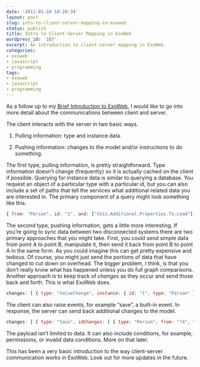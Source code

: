 ```yaml
---
date: '2011-01-10 10:28:34'
layout: post
slug: into-to-client-server-mapping-in-exoweb
status: publish
title: Intro to Client-Server Mapping in ExoWeb
wordpress_id: '187'
excerpt: An introduction to client-server mapping in ExoWeb.
categories:
- exoweb
- javascript
- programming
tags:
- exoweb
- javascript
- programming
---
```


As a follow up to my [Brief Introduction to ExoWeb](www.google.com), I would like to go into more detail about the communications between client and server.

The client interacts with the server in two basic ways.

1. Pulling information: type and instance data.

2. Pushing information: changes to the model and/or instructions to do something.

The first type, pulling information, is pretty straightforward. Type information doesn’t change (frequently) so it is actually cached on the client if possible. Querying for instance data is similar to querying a database. You request an object of a particular type with a particular id, but you can also include a set of paths that tell the services what additional related data you are interested in. The primary component of a query might look something like this.

```javascript
{ from: "Person", id: "1", and: ["this.Additional.Properties.To.Load"] }
```

The second type, pushing information, gets a little more interesting. If you’re going to sync data between two disconnected systems there are two primary approaches that you might take. First, you could send simple data from point A to point B, manipulate it, then send it back from point B to point A in the same form. As you could imagine this can get pretty expensive and tedious. Of course, you might just send the portions of data that have changed to cut down on overhead. The bigger problem, I think, is that you don’t really know what has happened unless you do full graph comparisons. Another approach is to keep track of _changes_ as they occur and send those back and forth. This is what ExoWeb does.

```javascript
changes: [ { type: "ValueChange", instance: { id: "1", type: "Person" }, property: "FirstName", oldValue: "Rob", newValue: "Robert" }, ... } ]
```

The client can also raise events, for example “save”, a built-in event. In response, the server can send back additional changes to the model.

```javascript
changes: [ { type: "Save", idChanges: [ { type: "Person", from: "?4", to: "644" } ] }, ... ]
```

The payload isn’t limited to data. It can also include conditions, for example, permissions, or invalid data conditions. More on that later.

This has been a very basic introduction to the way client-server communication works in ExoWeb. Look out for more updates in the future.

